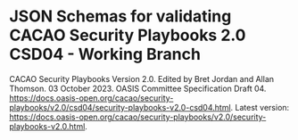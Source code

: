 # JSON Schemas for validating CACAO Security Playbooks 2.0 CSD04 - Working Branch

CACAO Security Playbooks Version 2.0. Edited by Bret Jordan and Allan Thomson. 03 October 2023. OASIS Committee Specification Draft 04. https://docs.oasis-open.org/cacao/security-playbooks/v2.0/csd04/security-playbooks-v2.0-csd04.html. Latest version: https://docs.oasis-open.org/cacao/security-playbooks/v2.0/security-playbooks-v2.0.html.
